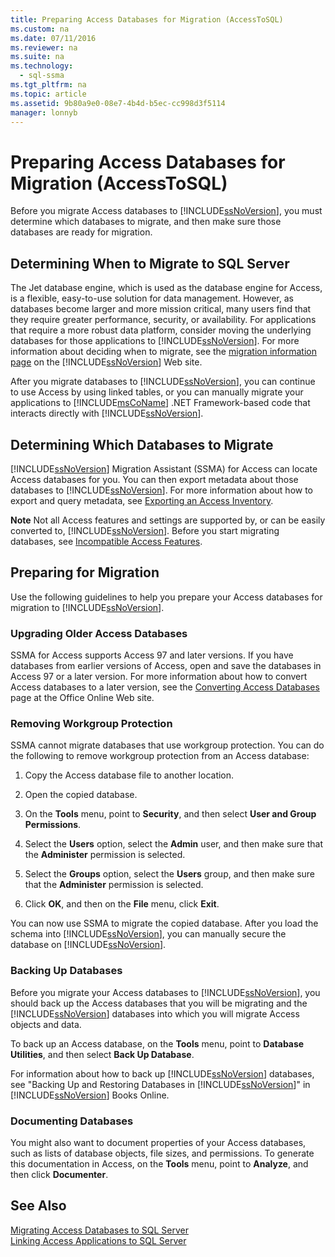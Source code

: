```yaml
---
title: Preparing Access Databases for Migration (AccessToSQL)
ms.custom: na
ms.date: 07/11/2016
ms.reviewer: na
ms.suite: na
ms.technology: 
  - sql-ssma
ms.tgt_pltfrm: na
ms.topic: article
ms.assetid: 9b80a9e0-08e7-4b4d-b5ec-cc998d3f5114
manager: lonnyb
---
```

# Preparing Access Databases for Migration (AccessToSQL)
Before you migrate Access databases to [!INCLUDE[ssNoVersion](../content/includes/ssNoVersion_md.md)], you must determine which databases to migrate, and then make sure those databases are ready for migration.  
  
## Determining When to Migrate to SQL Server  
The Jet database engine, which is used as the database engine for Access, is a flexible, easy\-to\-use solution for data management. However, as databases become larger and more mission critical, many users find that they require greater performance, security, or availability. For applications that require a more robust data platform, consider moving the underlying databases for those applications to [!INCLUDE[ssNoVersion](../content/includes/ssNoVersion_md.md)]. For more information about deciding when to migrate, see the [migration information page](http://go.microsoft.com/fwlink/?LinkId=68571) on the [!INCLUDE[ssNoVersion](../content/includes/ssNoVersion_md.md)] Web site.  
  
After you migrate databases to [!INCLUDE[ssNoVersion](../content/includes/ssNoVersion_md.md)], you can continue to use Access by using linked tables, or you can manually migrate your applications to [!INCLUDE[msCoName](../content/includes/msCoName_md.md)] .NET Framework\-based code that interacts directly with [!INCLUDE[ssNoVersion](../content/includes/ssNoVersion_md.md)].  
  
## Determining Which Databases to Migrate  
[!INCLUDE[ssNoVersion](../content/includes/ssNoVersion_md.md)] Migration Assistant (SSMA) for Access can locate Access databases for you. You can then export metadata about those databases to [!INCLUDE[ssNoVersion](../content/includes/ssNoVersion_md.md)]. For more information about how to export and query metadata, see [Exporting an Access Inventory](assetId:///7e1941fb-3d14-4265-aff6-c77a4026d0ed).  
  
**Note** Not all Access features and settings are supported by, or can be easily converted to, [!INCLUDE[ssNoVersion](../content/includes/ssNoVersion_md.md)]. Before you start migrating databases, see [Incompatible Access Features](assetId:///99d45b9c-e3b9-4d56-8c25-b594b887ace1).  
  
## Preparing for Migration  
Use the following guidelines to help you prepare your Access databases for migration to [!INCLUDE[ssNoVersion](../content/includes/ssNoVersion_md.md)].  
  
### Upgrading Older Access Databases  
SSMA for Access supports Access 97 and later versions. If you have databases from earlier versions of Access, open and save the databases in Access 97 or a later version. For more information about how to convert Access databases to a later version, see the [Converting Access Databases](http://go.microsoft.com/fwlink/?LinkId=65279) page at the Office Online Web site.  
  
### Removing Workgroup Protection  
SSMA cannot migrate databases that use workgroup protection. You can do the following to remove workgroup protection from an Access database:  
  
1.  Copy the Access database file to another location.  
  
2.  Open the copied database.  
  
3.  On the **Tools** menu, point to **Security**, and then select **User and Group Permissions**.  
  
4.  Select the **Users** option, select the **Admin** user, and then make sure that the **Administer** permission is selected.  
  
5.  Select the **Groups** option, select the **Users** group, and then make sure that the **Administer** permission is selected.  
  
6.  Click **OK**, and then on the **File** menu, click **Exit**.  
  
You can now use SSMA to migrate the copied database. After you load the schema into [!INCLUDE[ssNoVersion](../content/includes/ssNoVersion_md.md)], you can manually secure the database on [!INCLUDE[ssNoVersion](../content/includes/ssNoVersion_md.md)].  
  
### Backing Up Databases  
Before you migrate your Access databases to [!INCLUDE[ssNoVersion](../content/includes/ssNoVersion_md.md)], you should back up the Access databases that you will be migrating and the [!INCLUDE[ssNoVersion](../content/includes/ssNoVersion_md.md)] databases into which you will migrate Access objects and data.  
  
To back up an Access database, on the **Tools** menu, point to **Database Utilities**, and then select **Back Up Database**.  
  
For information about how to  back up [!INCLUDE[ssNoVersion](../content/includes/ssNoVersion_md.md)] databases, see "Backing Up and Restoring Databases in [!INCLUDE[ssNoVersion](../content/includes/ssNoVersion_md.md)]" in [!INCLUDE[ssNoVersion](../content/includes/ssNoVersion_md.md)] Books Online.  
  
### Documenting Databases  
You might also want to document properties of your Access databases, such as lists of database objects, file sizes, and permissions. To generate this documentation in Access, on the **Tools** menu, point to **Analyze**, and then click **Documenter**.  
  
## See Also  
[Migrating Access Databases to SQL Server](assetId:///76a3abcf-2998-4712-9490-fe8d872c89ca)  
[Linking Access Applications to SQL Server](assetId:///82374ad2-7737-4164-a489-13261ba393d4)  
  
